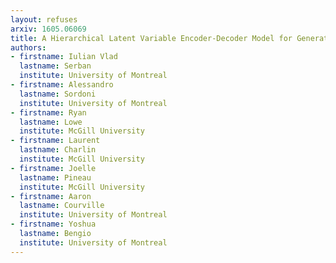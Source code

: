 ```yaml
---
layout: refuses
arxiv: 1605.06069
title: A Hierarchical Latent Variable Encoder-Decoder Model for Generating Dialogues
authors:
- firstname: Iulian Vlad
  lastname: Serban
  institute: University of Montreal
- firstname: Alessandro
  lastname: Sordoni
  institute: University of Montreal
- firstname: Ryan
  lastname: Lowe
  institute: McGill University
- firstname: Laurent
  lastname: Charlin
  institute: McGill University
- firstname: Joelle
  lastname: Pineau
  institute: McGill University
- firstname: Aaron
  lastname: Courville
  institute: University of Montreal
- firstname: Yoshua
  lastname: Bengio
  institute: University of Montreal
---
```

